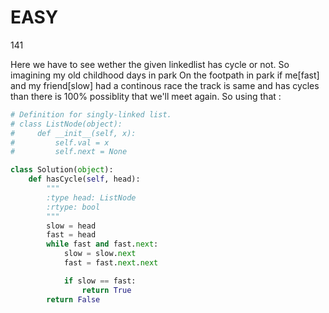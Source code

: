 # EASY 
141

Here we have to see wether the given linkedlist has cycle or not.
So imagining my old childhood days in park 
On the footpath in park if me[fast] and my friend[slow] had a continous race the track is same and has cycles than there is 100% possiblity that we'll meet again.
So using that :
```python
# Definition for singly-linked list.
# class ListNode(object):
#     def __init__(self, x):
#         self.val = x
#         self.next = None

class Solution(object):
    def hasCycle(self, head):
        """
        :type head: ListNode
        :rtype: bool
        """
        slow = head
        fast = head
        while fast and fast.next:
            slow = slow.next
            fast = fast.next.next

            if slow == fast:
                return True
        return False
```


